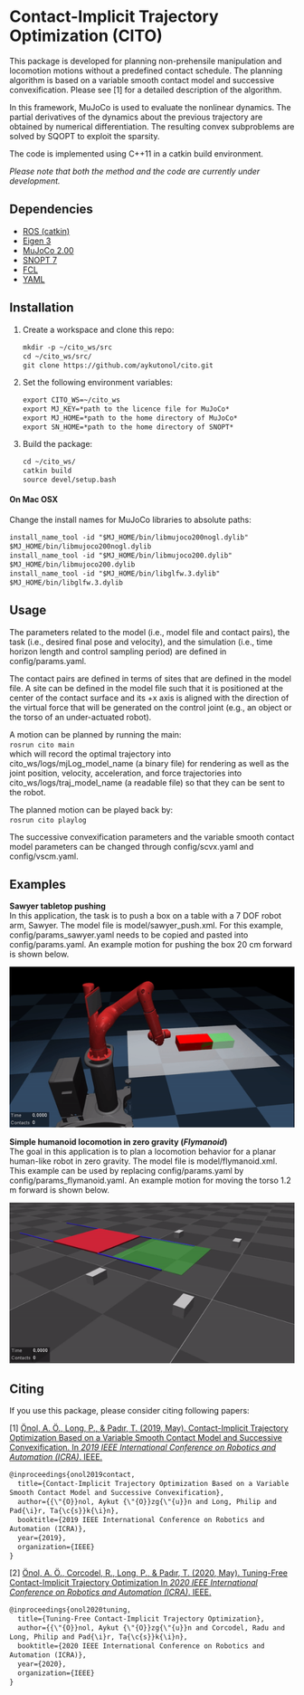 # Contact-Implicit Trajectory Optimization (CITO)

This package is developed for planning non-prehensile manipulation and locomotion
motions without a predefined contact schedule. The planning algorithm 
is based on a variable smooth contact model and successive convexification. 
Please see [1] for a detailed description of the algorithm.

In this framework, MuJoCo is used to evaluate the nonlinear dynamics. The partial derivatives
of the dynamics about the previous trajectory are obtained by numerical differentiation.
The resulting convex subproblems are solved by SQOPT to exploit the sparsity.

The code is implemented using C++11 in a catkin build environment.

_Please note that both the method and the code are currently under development._

## Dependencies
- [ROS (catkin)](http://wiki.ros.org/catkin)
- [Eigen 3](https://eigen.tuxfamily.org/dox/GettingStarted.html)
- [MuJoCo 2.00](http://www.mujoco.org/)
- [SNOPT 7](https://ccom.ucsd.edu/~optimizers/solvers/snopt/)
- [FCL](https://github.com/flexible-collision-library/fcl)
- [YAML](https://github.com/jbeder/yaml-cpp)

## Installation
1. Create a workspace and clone this repo:
    ```
    mkdir -p ~/cito_ws/src
    cd ~/cito_ws/src/
    git clone https://github.com/aykutonol/cito.git
    ```  
2. Set the following environment variables:
    ```
    export CITO_WS=~/cito_ws  
    export MJ_KEY=*path to the licence file for MuJoCo*
    export MJ_HOME=*path to the home directory of MuJoCo*  
    export SN_HOME=*path to the home directory of SNOPT*  
    ```
3. Build the package:
    ```
    cd ~/cito_ws/
    catkin build
    source devel/setup.bash
    ```

#### On Mac OSX
Change the install names for MuJoCo libraries to absolute paths:
```
install_name_tool -id "$MJ_HOME/bin/libmujoco200nogl.dylib" $MJ_HOME/bin/libmujoco200nogl.dylib
install_name_tool -id "$MJ_HOME/bin/libmujoco200.dylib" $MJ_HOME/bin/libmujoco200.dylib
install_name_tool -id "$MJ_HOME/bin/libglfw.3.dylib" $MJ_HOME/bin/libglfw.3.dylib
```


## Usage
The parameters related to the model (i.e., model file and contact pairs), the task (i.e., desired final
pose and velocity), and the simulation (i.e., time horizon length and control sampling period) are defined 
in config/params.yaml.

The contact pairs are defined in terms of sites that are defined in the model file. A site can be defined
in the model file such that it is positioned at the center of the contact surface and its +x axis is aligned 
with the direction of the virtual force that will be generated on the control joint (e.g., an object or the 
torso of an under-actuated robot). 

A motion can be planned by running the main:  
`rosrun cito main`  
which will record the optimal trajectory into cito_ws/logs/mjLog_model_name (a binary file) for rendering
as well as the joint position, velocity, acceleration, and force trajectories into cito_ws/logs/traj_model_name 
(a readable file) so that they can be sent to the robot. 

The planned motion can be played back by:  
`rosrun cito playlog`

The successive convexification parameters and the variable smooth contact model parameters can be 
changed through config/scvx.yaml and config/vscm.yaml.


## Examples
**Sawyer tabletop pushing**  
In this application, the task is to push a box on a table with a 7 DOF robot arm, Sawyer. The model file 
is model/sawyer_push.xml. For this example, config/params_sawyer.yaml needs to be copied and pasted into 
config/params.yaml. An example motion for pushing the box 20 cm forward is shown below.

![](extra/example_sawyer_push.gif)

**Simple humanoid locomotion in zero gravity (_Flymanoid_)**  
The goal in this application is to plan a locomotion behavior for a planar human-like robot in zero gravity. 
The model file is model/flymanoid.xml. This example can be used by replacing config/params.yaml by 
config/params_flymanoid.yaml. An example motion for moving the torso 1.2 m forward is shown below.

![](extra/example_flymanoid.gif)


## Citing
If you use this package, please consider citing following papers:

[1] [Önol, A. Ö., Long, P., & Padır, T. (2019, May). Contact-Implicit Trajectory Optimization
Based on a Variable Smooth Contact Model and Successive Convexification.
In _2019 IEEE International Conference on Robotics and Automation (ICRA)_. IEEE.](https://arxiv.org/abs/1810.10462)
```
@inproceedings{onol2019contact,
  title={Contact-Implicit Trajectory Optimization Based on a Variable Smooth Contact Model and Successive Convexification},
  author={{\"{O}}nol, Aykut {\"{O}}zg{\"{u}}n and Long, Philip and Pad{\i}r, Ta{\c{s}}k{\i}n},
  booktitle={2019 IEEE International Conference on Robotics and Automation (ICRA)},
  year={2019},
  organization={IEEE}
}
```
[2] [Önol, A. Ö., Corcodel, R., Long, P., & Padır, T. (2020, May). Tuning-Free Contact-Implicit Trajectory Optimization
In _2020 IEEE International Conference on Robotics and Automation (ICRA)_. IEEE.](https://arxiv.org/abs/2006.06176)

```
@inproceedings{onol2020tuning,
  title={Tuning-Free Contact-Implicit Trajectory Optimization},
  author={{\"{O}}nol, Aykut {\"{O}}zg{\"{u}}n and Corcodel, Radu and Long, Philip and Pad{\i}r, Ta{\c{s}}k{\i}n},
  booktitle={2020 IEEE International Conference on Robotics and Automation (ICRA)},
  year={2020},
  organization={IEEE}
}
```
